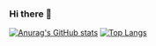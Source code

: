 ### Hi there 👋

[![Anurag's GitHub stats](https://github-readme-stats.vercel.app/api?username=akazantzidis&count_private=true&show_icons=true&theme=onedark&include_all_commits=true)](https://github.com/anuraghazra/github-readme-stats)
[![Top Langs](https://github-readme-stats.vercel.app/api/top-langs/?username=akazantzidis)](https://github.com/anuraghazra/github-readme-stats)

<!--
**akazantzidis/akazantzidis** is a ✨ _special_ ✨ repository because its `README.md` (this file) appears on your GitHub profile.

Here are some ideas to get you started:

- 🔭 I’m currently working on ...
- 🌱 I’m currently learning ...
- 👯 I’m looking to collaborate on ...
- 🤔 I’m looking for help with ...
- 💬 Ask me about ...
- 📫 How to reach me: ...
- 😄 Pronouns: ...
- ⚡ Fun fact: ...
-->
